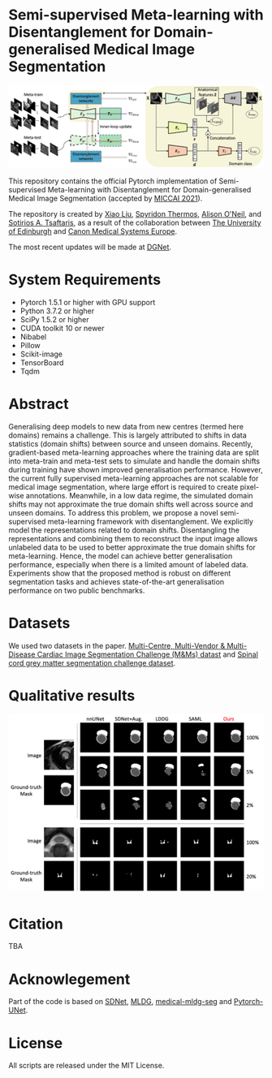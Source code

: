 # Semi-supervised Meta-learning with Disentanglement for Domain-generalised Medical Image Segmentation
![model](figure/model.png)

This repository contains the official Pytorch implementation of Semi-supervised Meta-learning with Disentanglement for Domain-generalised Medical Image Segmentation (accepted by [MICCAI 2021](https://miccai2021.org/en/)).

The repository is created by [Xiao Liu](https://github.com/xxxliu95), [Spyridon Thermos](https://github.com/spthermo), [Alison O'Neil](https://www.eng.ed.ac.uk/about/people/dr-alison-oneil), and [Sotirios A. Tsaftaris](https://www.eng.ed.ac.uk/about/people/dr-sotirios-tsaftaris), as a result of the collaboration between [The University of Edinburgh](https://www.eng.ed.ac.uk/) and [Canon Medical Systems Europe](https://eu.medical.canon/).

The most recent updates will be made at [DGNet](https://github.com/xxxliu95/DGNet).

# System Requirements
* Pytorch 1.5.1 or higher with GPU support
* Python 3.7.2 or higher
* SciPy 1.5.2 or higher
* CUDA toolkit 10 or newer
* Nibabel
* Pillow
* Scikit-image
* TensorBoard
* Tqdm

# Abstract
Generalising deep models to new data from new centres (termed here domains) remains a challenge. This is largely attributed to shifts in data statistics (domain shifts) between source and unseen domains. Recently, gradient-based meta-learning approaches where the training data are split into meta-train and meta-test sets to simulate and handle the domain shifts during training have shown improved generalisation performance. However, the current fully supervised meta-learning approaches are not scalable for medical image segmentation, where large effort is required to create pixel-wise annotations. Meanwhile, in a low data regime, the simulated domain shifts may not approximate the true domain shifts well across source and unseen domains. To address this problem, we propose a novel semi-supervised meta-learning framework with disentanglement. We explicitly model the representations related to domain shifts. Disentangling the representations and combining them to reconstruct the input image allows unlabeled data to be used to better approximate the true domain shifts for meta-learning. Hence, the model can achieve better generalisation performance, especially when there is a limited amount of labeled data. Experiments show that the proposed method is robust on different segmentation tasks and achieves state-of-the-art generalisation performance on two public benchmarks.

# Datasets
We used two datasets in the paper. [Multi-Centre, Multi-Vendor & Multi-Disease
Cardiac Image Segmentation Challenge (M&Ms) datast](https://www.ub.edu/mnms/) and [Spinal cord grey matter segmentation challenge dataset](http://niftyweb.cs.ucl.ac.uk/challenge/index.php).

# Qualitative results
![results](figure/result.png)

# Citation
TBA

# Acknowlegement
Part of the code is based on [SDNet](https://github.com/spthermo/SDNet), [MLDG](https://github.com/HAHA-DL/MLDG), [medical-mldg-seg](https://github.com/Pulkit-Khandelwal/medical-mldg-seg) and [Pytorch-UNet](https://github.com/milesial/Pytorch-UNet).

# License
All scripts are released under the MIT License.
